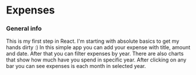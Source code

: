 # Expenses

### General info

This is my first step in React. I'm starting with absolute basics to get my hands dirty :)
In this simple app you can add your expense with title, amount and date.
After that you can filter expenses by year. There are also charts that show how much have you spend in specific year. After clicking on any bar you can see expenses is each month in selected year.
